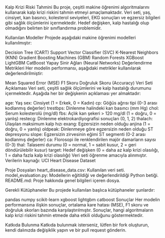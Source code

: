 Kalp Krizi Riski Tahmini
Bu proje, çeşitli makine öğrenimi algoritmalarını kullanarak kalp krizi riskini tahmin etmeyi amaçlamaktadır. Veri seti, yaş, cinsiyet, kan basıncı, kolesterol seviyeleri, EKG sonuçları ve egzersiz bilgileri gibi sağlık ölçümlerini içermektedir. Hedef değişken, kalp hastalığı olup olmadığını belirten bir sınıflandırma problemidir.

Kullanılan Modeller
Projede aşağıdaki makine öğrenimi modelleri kullanılmıştır:

Decision Tree (CART)
Support Vector Classifier (SVC)
K-Nearest Neighbors (KNN)
Gradient Boosting Machines (GBM)
Random Forests
XGBoost
LightGBM
CatBoost
Yapay Sinir Ağları (Neural Networks)
Değerlendirme Metrikleri
Her modelin performansı, aşağıdaki metrikler kullanılarak değerlendirilmiştir:

Mean Squared Error (MSE)
F1 Skoru
Doğruluk Skoru (Accuracy)
Veri Seti Açıklaması
Veri seti, çeşitli sağlık ölçümlerini ve kalp hastalığı durumunu içermektedir. Aşağıda her bir değişkenin açıklaması yer almaktadır:

age: Yaş
sex: Cinsiyet (1 = Erkek, 0 = Kadın)
cp: Göğüs ağrısı tipi (0-3 arası kodlanmış değerler)
trestbps: Dinlenme halindeki kan basıncı (mm Hg)
chol: Serum kolesterolü (mg/dl)
fbs: Açlık kan şekeri > 120 mg/dl (1 = doğru, 0 = yanlış)
restecg: Dinlenme elektrokardiyografisi sonuçları (0, 1, 2)
thalach: Ulaşılan maksimum kalp hızı
exang: Egzersizin neden olduğu anjina (1 = doğru, 0 = yanlış)
oldpeak: Dinlenmeye göre egzersizin neden olduğu ST depresyonu
slope: Egzersizin zirvesinin eğimi ST segmenti (0-2 arası kodlanmış değerler)
ca: Florosopi ile renklendirilen majör damarların sayısı (0-3)
thal: Talasemi durumu (0 = normal, 1 = sabit kusur, 2 = geri döndürülebilir kusur)
target: Hedef değişken (0 = daha az kalp krizi olasılığı, 1 = daha fazla kalp krizi olasılığı)
Veri seti öğrenme amacıyla alınmıştır. Verilerin kaynağı: UCI Heart Disease Dataset

Proje Dosyaları
heart_disease_data.csv: Kullanılan veri seti.
model_evaluation.py: Modellerin eğitildiği ve değerlendirildiği Python betiği.
README.md: Proje hakkında genel bilgileri içeren dosya.

Gerekli Kütüphaneler
Bu projede kullanılan başlıca kütüphaneler şunlardır:

pandas
numpy
scikit-learn
xgboost
lightgbm
catboost
Sonuçlar
Her modelin performansına ilişkin sonuçlar, ortalama kare hatası (MSE), F1 skoru ve doğruluk skorları bazında karşılaştırılmıştır. Sonuçlar, hangi algoritmaların kalp krizi riskini tahmin etmede daha etkili olduğunu göstermektedir.

Katkıda Bulunma
Katkıda bulunmak isterseniz, lütfen bir fork oluşturun, kendi dalınızda değişiklik yapın ve bir pull request gönderin.

